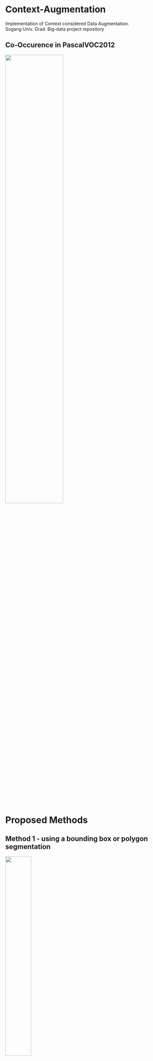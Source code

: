 # Context-Augmentation
Implementation of Context considered Data Augmentation. <br>
Sogang Univ. Grad. Big-data project repository

## Co-Occurence in PascalVOC2012
<img width="60%" src="https://user-images.githubusercontent.com/81060548/196676003-8572462f-b726-4254-92a2-86694d7ba197.png"/>

# Proposed Methods

## Method 1 - using a bounding box or polygon segmentation
<img width="40%" src="https://user-images.githubusercontent.com/81060548/196677700-6043b838-4b98-44f1-b88a-6770d684f0c5.png"/>

## Method 2 - image to patch level
<img width="40%" src="https://user-images.githubusercontent.com/81060548/196677869-f73b9882-e4da-4509-9b0c-8d80e424993b.png"/>

# Project Architecture
```shell
├─augmentation.py         # method1, method2, zero co-occurence pair 를 위한 함수 
├─dataset.py              
├─main.py
├─models.py              
├─requirements.txt       
├─utils.py                   
└─README.md
```

## augmentation.py
- Pascal VOC 2012에서 co-occurance가 0인 category pair에서 랜덤으로 이미지를 선택해서 1장씩 augmentation하는 로직까지 완성
- patch 단위로 붙히는 method 2 완성
